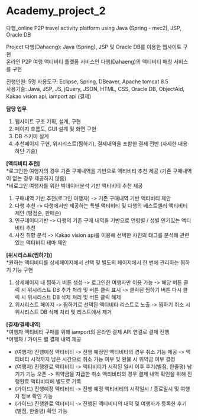 # Academy_project_2  
다행_online P2P travel activity platform using Java (Spring - mvc2), JSP, Oracle DB  

Project 다행(Dahaeng): Java (Spring), JSP 및 Oracle DB를 이용한 웹사이트 구현  
온라인 P2P 여행 액티비티 플랫폼 서비스인 다행(Dahaeng)의 액티비티 매칭 서비스를 구현  


진행인원: 5명
사용도구: Eclipse, Spring, DBeaver, Apache tomcat 8.5  
사용기술: Java, JSP, JS, jQuery, JSON, HTML, CSS, Oracle DB, ObjectAid, Kakao vision api, iamport api (결제)


**담당 업무**
1) 웹사이트 구조 기획, 설계, 구현
2) 페이지 흐름도, GUI 설계 및 화면 구현
3) DB 스키마 설계
4) 추천페이지 구현, 위시리스트(찜하기), 결제내역을 포함한 결제 전반 (자세한 내용 하단 기술)


**[액티비티 추천]**  
*로그인한 여행자의 경우 기존 구매내역을 기반으로 액티비티 추천 제공 (기존 구매내역이 없는 경우 제공하지 않음)  
*비로그인 여행자를 위한 빅데이터분석 기반 액티비티 추천 제공
1. 구매내역 기반 추천(로그인 여행자) -> 기존 구매내역 기반 액티비티 제안
2. 다행 추천 -> 다행에서만 제공하는 특별 액티비티 및 다행의 베스트셀러 액티비티 제안 (평점순, 판매순)
3. 인구데이터기반 -> 다행의 기존 구매 내역을 기반으로 연령별 / 성별 인기있는 액티비티 추천
4. 사진 취향 분석 -> Kakao vision api를 이용해 선택한 사진의 태그를 분석해 관련있는 액티비티 테마 제안

**[위시리스트(찜하기)]**  
*원하는 액티비티를 상세페이지에서 선택 및 별도의 페이지에서 한 번에 관리하는 찜하기 기능 구현
1. 상세페이지 내 찜하기 버튼 생성 -> 로그인한 여행자만 이용 가능
                                -> 해당 버튼 클릭 시 위시리스트 DB 추가 처리 및 버튼 클릭 표시
                                -> 클릭된 찜하기 버튼 다시 클릭 시 위시리스트 DB 삭제 처리 및 버튼 클릭 해제
2. 위시리스트 페이지 -> 찜하기로 선택된 액티비티 리스트로 노출
                    -> 찜하기 취소 시 위시리스트 DB 삭제 처리 및 리스트에서 제거

**[결제/결제내역]**  
*여행자 액티비티 구매를 위해 iamport의 온라인 결제 API 연결로 결제 진행  
*여행자 / 가이드 별 결제 내역 제공
- (여행자) 진행예정 액티비티 -> 진행 예정인 액티비티의 경우 취소 기능 제공
                           -> 액티비티 시작까지 남은 시간으로 취소 가능 여부 및 환불 시 위약금 여부 결정
- (여행자) 진행완료 액티비티 -> 액티비티가 시작된 일시 이후 후기(별점, 한줄평) 남기기 기능 오픈
                           -> 위약금을 지급한 취소 액티비티의 경우 결제 내역 확인을 위해 진행완료 액티비티에 별도로 기록
- (가이드) 진행예정 액티비티 -> 진행 예정 액티비티의 시작일시 / 종료일시 및 여행자 정보 확인 가능
- (가이드) 진행완료 액티비티 -> 진행된 액티비티의 내역 및 여행자가 등록한 후기(별점, 한줄평) 확인 가능
